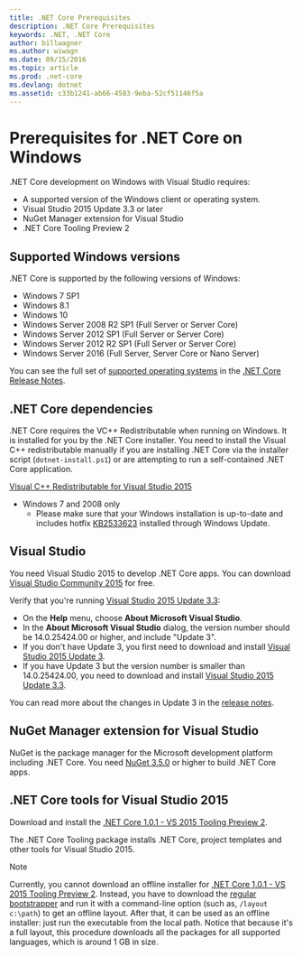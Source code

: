 ```yaml
---
title: .NET Core Prerequisites
description: .NET Core Prerequisites
keywords: .NET, .NET Core
author: billwagner
ms.author: wiwagn
ms.date: 09/15/2016
ms.topic: article
ms.prod: .net-core
ms.devlang: dotnet
ms.assetid: c33b1241-ab66-4583-9eba-52cf51146f5a
---
```


# Prerequisites for .NET Core on Windows

.NET Core development on Windows with Visual Studio requires:

* A supported version of the Windows client or operating system.
* Visual Studio 2015 Update 3.3 or later
* NuGet Manager extension for Visual Studio
* .NET Core Tooling Preview 2

## Supported Windows versions

.NET Core is supported by the following versions of Windows:

* Windows 7 SP1
* Windows 8.1
* Windows 10
* Windows Server 2008 R2 SP1 (Full Server or Server Core)
* Windows Server 2012 SP1 (Full Server or Server Core)
* Windows Server 2012 R2 SP1 (Full Server or Server Core)
* Windows Server 2016 (Full Server, Server Core or Nano Server)

You can see the full set of [supported operating systems](https://github.com/dotnet/core/blob/master/release-notes/1.0/1.0.0.md#rtm-platform-support) in the [.NET Core Release Notes](https://github.com/dotnet/core/blob/master/release-notes/1.0/1.0.0.md).

## .NET Core dependencies

.NET Core requires the VC++ Redistributable when running on Windows. It is installed for you by the .NET Core installer. You need to install the Visual C++ redistributable manually if you are installing .NET Core via the installer script (`dotnet-install.ps1`) or are attempting to run a self-contained .NET Core application. 

[Visual C++ Redistributable for Visual Studio 2015](https://www.microsoft.com/en-us/download/details.aspx?id=48145)

* Windows 7 and 2008 only
    * Please make sure that your Windows installation is up-to-date and includes hotfix [KB2533623](https://support.microsoft.com/en-us/kb/2533623) installed through Windows Update.
    
## Visual Studio

You need Visual Studio 2015 to develop .NET Core apps. You can download [Visual Studio Community 2015](https://www.visualstudio.com/downloads/download-visual-studio-vs) for free. 

Verify that you're running [Visual Studio 2015 Update 3.3](https://msdn.microsoft.com/library/mt752379.aspx):

* On the **Help** menu, choose **About Microsoft Visual Studio**.
* In the **About Microsoft Visual Studio** dialog, the version number should be 14.0.25424.00 or higher, and include "Update 3".
* If you don't have Update 3, you first need to download and install [Visual Studio 2015 Update 3](https://www.visualstudio.com/news/releasenotes/vs2015-update3-vs).
* If you have Update 3 but the version number is smaller than 14.0.25424.00, you need to download and install [Visual Studio 2015 Update 3.3](https://msdn.microsoft.com/library/mt752379.aspx).

You can read more about the changes in Update 3 in the [release notes](https://www.visualstudio.com/news/releasenotes/vs2015-update3-vs).

## NuGet Manager extension for Visual Studio

NuGet is the package manager for the Microsoft development platform including .NET Core. You need [NuGet 3.5.0](https://dist.nuget.org/visualstudio-2015-vsix/v3.5.0-beta/NuGet.Tools.vsix) or higher to build .NET Core apps.

## .NET Core tools for Visual Studio 2015

Download and install the [.NET Core 1.0.1 - VS 2015 Tooling Preview 2][sdk]. 

The .NET Core Tooling package installs .NET Core, project templates and other tools for Visual Studio 2015.

> [!NOTE]
Currently, you cannot download an offline installer for [.NET Core 1.0.1 - VS 2015 Tooling Preview 2][sdk]. Instead, you have to download the [regular bootstrapper][sdk] and run it with a command-line option (such as, `/layout c:\path`) to get an offline layout. After that, it can be used as an offline installer: just run the executable from the local path. Notice that because it's a full layout, this procedure downloads all the packages for all supported languages, which is around 1 GB in size.

[sdk]: https://go.microsoft.com/fwlink/?LinkID=827546
